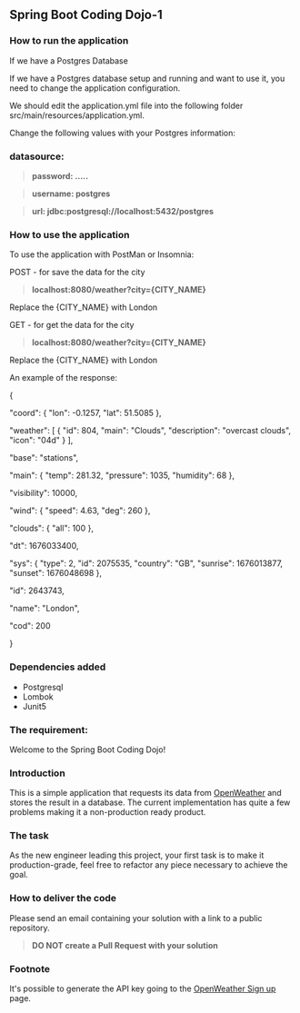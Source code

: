 Spring Boot Coding Dojo-1
---
### How to run the application
If we have a Postgres Database

If we have a Postgres database setup and running and want to use it, you need to change the application configuration.

We should edit the application.yml file into the following folder src/main/resources/application.yml.

Change the following values with your Postgres information:

### datasource:

>**password: .....**

>**username: postgres**

>**url: jdbc:postgresql://localhost:5432/postgres**



### How to use the application
To use the application with PostMan or Insomnia:

POST - for save the data for the city

>**localhost:8080/weather?city={CITY_NAME}**

Replace the {CITY_NAME} with London

GET - for get the data for the city

>**localhost:8080/weather?city={CITY_NAME}**

Replace the {CITY_NAME} with London

An example of the response:

{

"coord": {
"lon": -0.1257,
"lat": 51.5085
},

"weather": [
{
"id": 804,
"main": "Clouds",
"description": "overcast clouds",
"icon": "04d"
}
],

"base": "stations",

"main": {
"temp": 281.32,
"pressure": 1035,
"humidity": 68
},

"visibility": 10000,

"wind": {
"speed": 4.63,
"deg": 260
},

"clouds": {
"all": 100
},

"dt": 1676033400,

"sys": {
"type": 2,
"id": 2075535,
"country": "GB",
"sunrise": 1676013877,
"sunset": 1676048698
},

"id": 2643743,

"name": "London",

"cod": 200

}

### Dependencies added
* Postgresql
* Lombok
* Junit5

### The requirement:


Welcome to the Spring Boot Coding Dojo!

### Introduction

This is a simple application that requests its data from [OpenWeather](https://openweathermap.org/) and stores the result in a database. The current implementation has quite a few problems making it a non-production ready product.

### The task

As the new engineer leading this project, your first task is to make it production-grade, feel free to refactor any piece
necessary to achieve the goal.

### How to deliver the code

Please send an email containing your solution with a link to a public repository.

>**DO NOT create a Pull Request with your solution** 

### Footnote
It's possible to generate the API key going to the [OpenWeather Sign up](https://openweathermap.org/appid) page.


